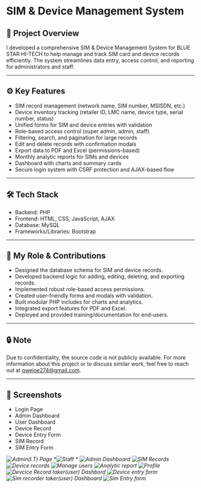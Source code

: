 # SIM & Device Management System

## 📂 Project Overview

I developed a comprehensive SIM & Device Management System for BLUE STAR HI-TECH to help manage and track SIM card and device records efficiently. The system streamlines data entry, access control, and reporting for administrators and staff.

---

## ⚙️ Key Features

* SIM record management (network name, SIM number, MSISDN, etc.)
* Device inventory tracking (retailer ID, LMC name, device type, serial number, status)
* Unified forms for SIM and device entries with validation
* Role-based access control (super admin, admin, staff)
* Filtering, search, and pagination for large records
* Edit and delete records with confirmation modals
* Export data to PDF and Excel (permissions-based)
* Monthly analytic reports for SIMs and devices
* Dashboard with charts and summary cards
* Secure login system with CSRF protection and AJAX-based flow

---

## 🛠️ Tech Stack

* Backend: PHP
* Frontend: HTML, CSS, JavaScript, AJAX
* Database: MySQL
* Frameworks/Libraries: Bootstrap

---

## 📌 My Role & Contributions

* Designed the database schema for SIM and device records.
* Developed backend logic for adding, editing, deleting, and exporting records.
* Implemented robust role-based access permissions.
* Created user-friendly forms and modals with validation.
* Built modular PHP includes for charts and analytics.
* Integrated export features for PDF and Excel.
* Deployed and provided training/documentation for end-users.

---

## 🔒 Note

Due to confidentiality, the source code is not publicly available.
For more information about this project or to discuss similar work, feel free to reach out at [qwejoe274@gmail.com](mailto:qwejoe274@gmail.com).

---

## 📸 Screenshots

* Login Page
* Admin Dashboard
* User Dashboard
* Device Record
* Device Entry Form
* SIM Record
* SIM Entry Form

*![Admin(I.T) Page](images/image.png)*
*![Staff](images/image-1.png) *
*![Admin Dashboard](images/image-2.png)*
*![SIM Records](images/image-3.png)*
*![Device records](images/image-4.png)*
*![Manage users](images/image-5.png)*
*![Analytic report](images/image-6.png)*
*![Profile](images/image-7.png)*
*![Devcice Record taker(user) Dashbord](images/image-8.png)*
*![Device entry form](images/image-9.png)*
*![Sim recorder taker(user) Dashboard](images/image-10.png)*
*![Sim Entry form](images/image-11.png)*

